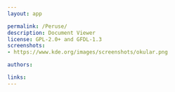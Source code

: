 ```yaml
---
layout: app

permalink: /Peruse/
description: Document Viewer
license: GPL-2.0+ and GFDL-1.3
screenshots:
- https://www.kde.org/images/screenshots/okular.png

authors:

links:
---
```

